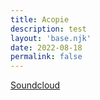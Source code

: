 ```yaml
---
title: Acopie
description: test
layout: 'base.njk'
date: 2022-08-18
permalink: false
---
```


[Soundcloud](https://soundcloud.com/completo-milano/acopie-reverse-engineering-18082022sameheads-berlin)